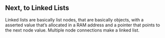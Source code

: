 ## Next, to Linked Lists

Linked lists are basically list nodes, that are basically objects, with a asserted value that’s allocated in a RAM address and a pointer that points to the next node value. Multiple node connections make a linked list. 